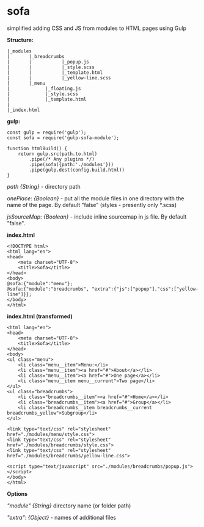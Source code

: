 # sofa
simplified adding CSS and JS from modules to HTML pages using Gulp

**Structure:**

```
|_modules
|       |_breadcrumbs
|       |           |_popup.js
|       |           |_style.scss
|       |           |_template.html
|       |           |_yellow-line.scss
|       |_menu
|             |_floating.js
|             |_style.scss
|             |_template.html
|
|_index.html
```

**gulp:**

```
const gulp = require('gulp');
const sofa = require('gulp-sofa-module');

function htmlBuild() {
    return gulp.src(path.to.html)
        .pipe(/* Any plugins */)
        .pipe(sofa({path:'./modules'}))
        .pipe(gulp.dest(config.build.html))
}
```
_path_ _{String}_ - directory path

_onePlace_: _{Boolean}_ - put all the module files in one directory with the name of the page. By default "false"
(styles - presently only *.scss)

_jsSourceMap_: _{Boolean}_ - include inline sourcemap in js file. By default "false".

**index.html**

```
<!DOCTYPE html>
<html lang="en">
<head>
    <meta charset="UTF-8">
    <title>Sofa</title>
</head>
<body>
@sofa:{"module":"menu"};
@sofa:{"module":"breadcrumbs", "extra":{"js":["popup"],"css":["yellow-line"]}};
</body>
</html>
```

**index.html (transformed)**

```
<html lang="en">
<head>
    <meta charset="UTF-8">
    <title>Sofa</title>
</head>
<body>
<ul class="menu">
    <li class="menu__item">Menu:</li>
    <li class="menu__item"><a href="#">About</a></li>
    <li class="menu__item"><a href="#">One page</a></li>
    <li class="menu__item menu__current">Two page</li>
</ul>
<ul class="breadcrumbs">
    <li class="breadcrumbs__item"><a href="#">Home</a></li>
    <li class="breadcrumbs__item"><a href="#">Group</a></li>
    <li class="breadcrumbs__item breadcrumbs__current breadcrumbs_yellow">Subgroup</li>
</ul>

<link type="text/css" rel="stylesheet" href="./modules/menu/style.css">
<link type="text/css" rel="stylesheet" href="./modules/breadcrumbs/style.css">
<link type="text/css" rel="stylesheet" href="./modules/breadcrumbs/yellow-line.css">

<script type="text/javascript" src="./modules/breadcrumbs/popup.js"></script>
</body>
</html>
```

**Options**

_"module"_ _{String}_ directory name (or folder path)

_"extra"_: _{Object}_ - names of additional files